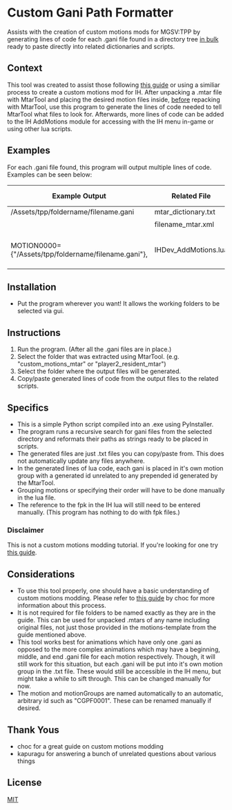 # Custom Gani Path Formatter

Assists with the creation of custom motions mods for MGSV:TPP by generating lines of code for each .gani file found in a directory tree <ins>in bulk</ins> ready to paste directly into related dictionaries and scripts.

## Context

This tool was created to assist those following [this guide](https://chocmake.github.io/guides/mgsv-adding-player-motions/) or using a similiar process to create a custom motions mod for IH. After unpacking a .mtar file with MtarTool and placing the desired motion files inside, <ins>before</ins> repacking with MtarTool, use this program to generate the lines of code needed to tell MtarTool what files to look for. Afterwards, more lines of code can be added to the IH AddMotions module for accessing with the IH menu in-game or using other lua scripts.

## Examples

For each .gani file found, this program will output multiple lines of code. Examples can be seen below:

| Example Output                                                 | Related File            | Related Tool                |
|----------------------------------------------------------------|-------------------------|-----------------------------|
| /Assets/tpp/foldername/filename.gani                           | mtar_dictionary.txt     | MtarTool                    |
| <pre><Gani FilePath="/Assets/tpp/foldername/filename" /></pre> | filename_mtar.xml       | MtarTool                    |
| MOTION0000={"/Assets/tpp/foldername/filename.gani"},           | IHDev_AddMotions.lua    | Infinite Heaven (IH) module |

## Installation

- Put the program wherever you want! It allows the working folders to be selected via gui.

## Instructions

1. Run the program. (After all the .gani files are in place.)
2. Select the folder that was extracted using MtarTool. (e.g. "custom_motions_mtar" or "player2_resident_mtar")
3. Select the folder where the output files will be generated.
4. Copy/paste generated lines of code from the output files to the related scripts.

## Specifics

- This is a simple Python script compiled into an .exe using PyInstaller.
- The program runs a recursive search for gani files from the selected directory and reformats their paths as strings ready to be placed in scripts.
- The generated files are just .txt files you can copy/paste from. This does not automatically update any files anywhere.
- In the generated lines of lua code, each gani is placed in it's own motion group with a generated id unrelated to any prepended id generated by the MtarTool.
- Grouping motions or specifying their order will have to be done manually in the lua file.
- The reference to the fpk in the IH lua will still need to be entered manually. (This program has nothing to do with fpk files.)

### Disclaimer

This is not a custom motions modding tutorial. If you're looking for one try [this guide](https://chocmake.github.io/guides/mgsv-adding-player-motions/).

## Considerations

- To use this tool properly, one should have a basic understanding of custom motions modding. Please refer to [this guide](https://chocmake.github.io/guides/mgsv-adding-player-motions/) by choc for more information about this process.
- It is not required for file folders to be named exactly as they are in the guide. This can be used for unpacked .mtars of any name including original files, not just those provided in the motions-template from the guide mentioned above.
- This tool works best for animations which have only one .gani as opposed to the more complex animations which may have a beginning, middle, and end .gani file for each motion respectively. Though, it will still work for this situation, but each .gani will be put into it's own motion group in the .txt file. These would still be accessible in the IH menu, but might take a while to sift through. This can be changed manually for now.
- The motion and motionGroups are named automatically to an automatic, arbitrary id such as "CGPF0001". These can be renamed manually if desired.

## Thank Yous

- choc for a great guide on custom motions modding
- kapuragu for answering a bunch of unrelated questions about various things

## License

[MIT](https://choosealicense.com/licenses/mit/)
